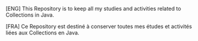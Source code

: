 [ENG] 
This Repository is to keep all my studies and activities related to Collections in Java.

[FRA]
Ce Repository est destiné à conserver toutes mes études et activités liées aux Collections en Java.
